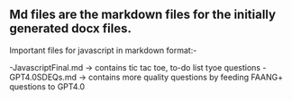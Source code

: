 Md files are the markdown files for the initially generated docx files.
----------------------------------------------------------------------
Important files for javascript in markdown format:-

-JavascriptFinal.md -> contains tic tac toe, to-do list tyoe questions
-GPT4.0SDEQs.md -> contains more quality questions by feeding FAANG+ questions to GPT4.0
